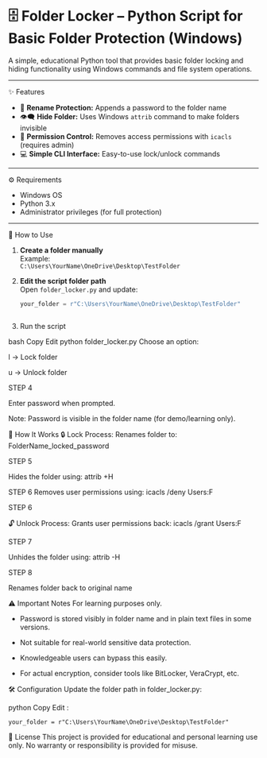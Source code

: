 # 🗄️ Folder Locker – Python Script for Basic Folder Protection (Windows)

A simple, educational Python tool that provides basic folder locking and hiding functionality using Windows commands and file system operations.

---

 ✨ Features

- 🔐 **Rename Protection:** Appends a password to the folder name
- 👁️‍🗨️ **Hide Folder:** Uses Windows `attrib` command to make folders invisible
- 🚫 **Permission Control:** Removes access permissions with `icacls` (requires admin)
- 💻 **Simple CLI Interface:** Easy-to-use lock/unlock commands

---
 ⚙️ Requirements

- Windows OS
- Python 3.x
- Administrator privileges (for full protection)

---

 🚀 How to Use

1. **Create a folder manually**  
   Example:  
   `C:\Users\YourName\OneDrive\Desktop\TestFolder`

2. **Edit the script folder path**  
   Open `folder_locker.py` and update:

   ```python
   your_folder = r"C:\Users\YourName\OneDrive\Desktop\TestFolder"



3. Run the script

bash
Copy
Edit
python folder_locker.py
Choose an option:

l → Lock folder

u → Unlock folder

STEP 4

Enter password when prompted.

Note: Password is visible in the folder name (for demo/learning only).

📖 How It Works
🔒 Lock Process:
Renames folder to:
FolderName_locked_password

STEP 5

Hides the folder using:
attrib +H

STEP 6
Removes user permissions using:
icacls /deny Users:F

STEP 6

🔓 Unlock Process:
Grants user permissions back:
icacls /grant Users:F

STEP 7

Unhides the folder using:
attrib -H

STEP 8

Renames folder back to original name

⚠️ Important Notes
For learning purposes only.

* Password is stored visibly in folder name and in plain text files in some versions.

* Not suitable for real-world sensitive data protection.

* Knowledgeable users can bypass this easily.

* For actual encryption, consider tools like BitLocker, VeraCrypt, etc.

🛠️ Configuration
Update the folder path in folder_locker.py:

python
Copy
Edit :

``` 
your_folder = r"C:\Users\YourName\OneDrive\Desktop\TestFolder"
```


📄 License
This project is provided for educational and personal learning use only.
No warranty or responsibility is provided for misuse.

   
